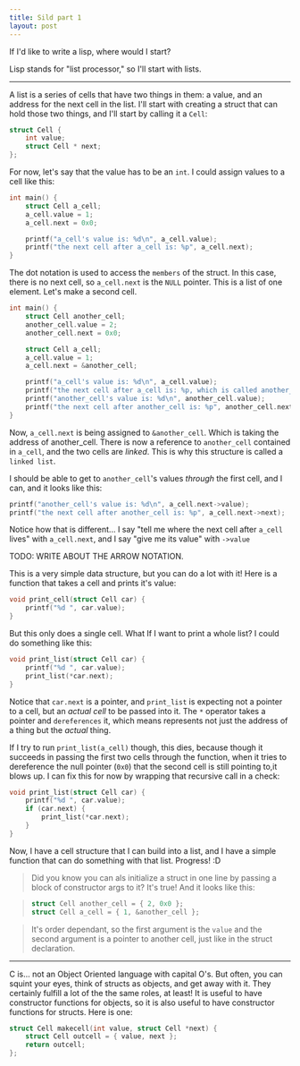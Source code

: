```yaml
---
title: Sild part 1
layout: post
---
```


If I'd like to write a lisp, where would I start?

Lisp stands for "list processor," so I'll start with lists.

<hr>

A list is a series of cells that have two things in them: a value, and an
address for the next cell in the list. I'll start with creating a struct that
can hold those two things, and I'll start by calling it a `Cell`:

```c
struct Cell {
    int value;
    struct Cell * next;
};
```

For now, let's say that the value has to be an `int`. I could assign values to
a cell like this:

```c
int main() {
    struct Cell a_cell;
    a_cell.value = 1;
    a_cell.next = 0x0;

    printf("a_cell's value is: %d\n", a_cell.value);
    printf("the next cell after a_cell is: %p", a_cell.next);
}
```

The dot notation is used to access the `members` of the struct. In this case,
there is no next cell, so ```a_cell.next``` is the `NULL` pointer. This is a
list of one element. Let's make a second cell.

```c
int main() {
    struct Cell another_cell;
    another_cell.value = 2;
    another_cell.next = 0x0;

    struct Cell a_cell;
    a_cell.value = 1;
    a_cell.next = &another_cell;

    printf("a_cell's value is: %d\n", a_cell.value);
    printf("the next cell after a_cell is: %p, which is called another_cell\n", a_cell.next);
    printf("another_cell's value is: %d\n", another_cell.value);
    printf("the next cell after another_cell is: %p", another_cell.next);
}
```

Now, ```a_cell.next``` is being assigned to ```&another_cell```. Which is
taking the address of another_cell. There is now a reference to
`another_cell` contained in `a_cell`, and the two cells are _linked_.
This is why this structure is called a `linked list`.

I should be able to get to ```another_cell```'s values _through_ the first
cell, and I can, and it looks like this:

```c
printf("another_cell's value is: %d\n", a_cell.next->value);
printf("the next cell after another_cell is: %p", a_cell.next->next);
```

Notice how that is different... I say "tell me where the next cell after
```a_cell``` lives" with ```a_cell.next```, and I say "give me its value" with
`->value`

TODO: WRITE ABOUT THE ARROW NOTATION.

This is a very simple data structure, but you can do a lot with it! Here is a
function that takes a cell and prints it's value:

```c
void print_cell(struct Cell car) {
    printf("%d ", car.value);
}
```

But this only does a single cell. What If I want to print a whole list? I could
do something like this:

```c
void print_list(struct Cell car) {
    printf("%d ", car.value);
    print_list(*car.next);
}
```

Notice that `car.next` is a pointer, and ```print_list``` is expecting not a
pointer to a cell, but an _actual cell_ to be passed into it. The ```*```
operator takes a pointer and `dereferences` it, which means represents not
just the address of a thing but the _actual_ thing.

If I try to run ```print_list(a_cell)``` though, this dies, because though it
succeeds in passing the first  two cells through the function, when it tries to
dereference the null pointer (`0x0`) that the second cell is still pointing to,it blows
up. I can fix this for now by wrapping that recursive call in a check:

```c
void print_list(struct Cell car) {
    printf("%d ", car.value);
    if (car.next) {
        print_list(*car.next);
    }
}
```

Now, I have a cell structure that I can build into a list, and I have a simple
function that can do something with that list. Progress! :D

> Did you know you can als initialize a struct in one line by passing a block
> of constructor args to it? It's true! And it looks like this:

> ```c
> struct Cell another_cell = { 2, 0x0 };
> struct Cell a_cell = { 1, &another_cell };
> ```

> It's order dependant, so the first argument is the `value` and the second
> argument is a pointer to another cell, just like in the struct declaration.

<hr>

C is... not an Object Oriented language with capital O's. But often, you can
squint your eyes, think of structs as objects, and get away with it. They
certainly fulfill a lot of the the same roles, at least! It is useful to have
constructor functions for objects, so it is also useful to have constructor
functions for structs. Here is one:

```c
struct Cell makecell(int value, struct Cell *next) {
    struct Cell outcell = { value, next };
    return outcell;
};
```

